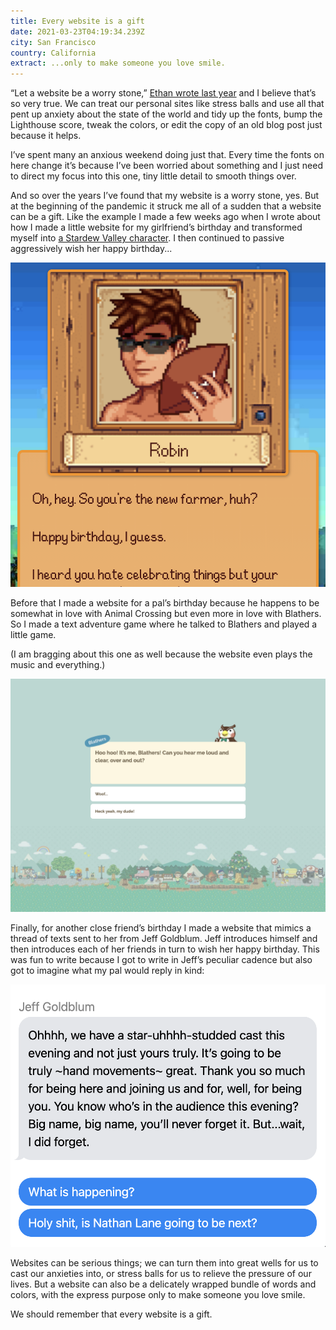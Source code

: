 ```yaml
---
title: Every website is a gift
date: 2021-03-23T04:19:34.239Z
city: San Francisco
country: California
extract: ...only to make someone you love smile.
---
```

“Let a website be a worry stone,” [Ethan wrote last year](https://ethanmarcotte.com/wrote/let-a-website-be-a-worry-stone/) and I believe that’s so very true. We can treat our personal sites like stress balls and use all that pent up anxiety about the state of the world and tidy up the fonts, bump the Lighthouse score, tweak the colors, or edit the copy of an old blog post just because it helps. 

I’ve spent many an anxious weekend doing just that. Every time the fonts on here change it’s because I’ve been worried about something and I just need to direct my focus into this one, tiny little detail to smooth things over. 

And so over the years I’ve found that my website is a worry stone, yes. But at the beginning of the pandemic it struck me all of a sudden that a website can be a gift. Like the example I made a few weeks ago when I wrote about how I made a little website for my girlfriend’s birthday and transformed myself into [a Stardew Valley character](https://buttondown.email/robinrendle/archive/be7f666f-0c9e-4992-ab44-f708886a27c6). I then continued to passive aggressively wish her happy birthday...

![A picture of the website I made](uploads/4eae36a1-099e-40e7-b528-ce3c1ef51cba.png)

Before that I made a website for a pal’s birthday because he happens to be somewhat in love with Animal Crossing but even more in love with Blathers. So I made a text adventure game where he talked to Blathers and played a little game. 

(I am bragging about this one as well because the website even plays the music and everything.)

![A text adventure game inspired by Animal Crossing](uploads/cleanshot-2021-03-22-at-21.33.45-2x.png)

Finally, for another close friend’s birthday I made a website that mimics a thread of texts sent to her from Jeff Goldblum. Jeff introduces himself and then introduces each of her friends in turn to wish her happy birthday. This was fun to write because I got to write in Jeff’s peculiar cadence but also got to imagine what my pal would reply in kind:

![An example of the website](uploads/cleanshot-2021-03-22-at-21.37.49-2x.png)

Websites can be serious things; we can turn them into great wells for us to cast our anxieties into, or stress balls for us to relieve the pressure of our lives. But a website can also be a delicately wrapped bundle of words and colors, with the express purpose only to make someone you love smile. 

We should remember that every website is a gift.



